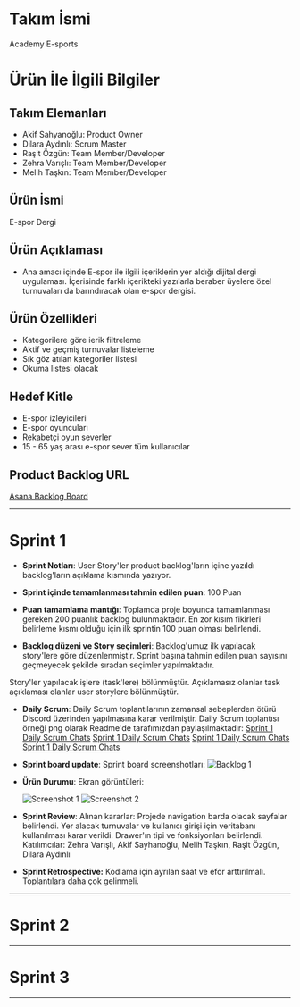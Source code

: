 # **Takım İsmi**

Academy E-sports

# Ürün İle İlgili Bilgiler

## Takım Elemanları

- Akif Sahyanoğlu: Product Owner
- Dilara Aydınlı: Scrum Master
- Raşit Özgün: Team Member/Developer
- Zehra Varışlı: Team Member/Developer
- Melih Taşkın: Team Member/Developer

## Ürün İsmi

E-spor Dergi

## Ürün Açıklaması

- Ana amacı içinde E-spor ile ilgili içeriklerin yer aldığı dijital dergi uygulaması. İçerisinde farklı içerikteki yazılarla beraber üyelere özel turnuvaları da barındıracak olan e-spor dergisi.

## Ürün Özellikleri

- Kategorilere göre ierik filtreleme
- Aktif ve geçmiş turnuvalar listeleme
- Sık göz atılan kategoriler listesi
- Okuma listesi olacak

## Hedef Kitle

- E-spor izleyicileri
- E-spor oyuncuları
- Rekabetçi oyun severler
- 15 - 65 yaş arası e-spor sever tüm kullanıcılar

## Product Backlog URL

[Asana Backlog Board](https://app.asana.com/0/1202193464631174/board)

---

# Sprint 1

- **Sprint Notları**: User Story'ler product backlog'ların içine yazıldı backlog'ların açıklama kısmında yazıyor.

- **Sprint içinde tamamlanması tahmin edilen puan**: 100 Puan

- **Puan tamamlama mantığı**: Toplamda proje boyunca tamamlanması gereken 200 puanlık backlog bulunmaktadır. En zor kısım fikirleri belirleme kısmı olduğu için ilk sprintin 100 puan olması belirlendi.

- **Backlog düzeni ve Story seçimleri**: Backlog'umuz ilk yapılacak story'lere göre düzenlenmiştir. Sprint başına tahmin edilen puan sayısını geçmeyecek şekilde sıradan seçimler yapılmaktadır.

Story'ler yapılacak işlere (task'lere) bölünmüştür. Açıklamasız olanlar task açıklaması olanlar user storylere bölünmüştür.

- **Daily Scrum**: Daily Scrum toplantılarının zamansal sebeplerden ötürü Discord üzerinden yapılmasına karar verilmiştir. Daily Scrum toplantısı örneği png olarak Readme'de tarafımızdan paylaşılmaktadır: 
[Sprint 1 Daily Scrum Chats](https://media.discordapp.net/attachments/966611738025926711/967850811180851261/unknown.png?width=1224&height=701)
[Sprint 1 Daily Scrum Chats](https://media.discordapp.net/attachments/966611738025926711/968235024249921636/unknown.png?width=1220&height=701)
[Sprint 1 Daily Scrum Chats](https://media.discordapp.net/attachments/966611738025926711/968959373529448538/unknown.png?width=1219&height=702)
[Sprint 1 Daily Scrum Chats](https://media.discordapp.net/attachments/966611738025926711/968986943960514670/unknown.png?width=1216&height=702)

- **Sprint board update**: Sprint board screenshotları: 
![Backlog 1](https://media.discordapp.net/attachments/966611738025926711/973323848755847228/unknown.png?width=1146&height=701) 


- **Ürün Durumu**: Ekran görüntüleri:

  ![Screenshot 1](https://media.discordapp.net/attachments/966611738025926711/973290265487999047/unknown.png?width=261&height=581)
  ![Screenshot 2](https://media.discordapp.net/attachments/966611738025926711/973290298245541888/unknown.png?width=261&height=581)

- **Sprint Review**: 
Alınan kararlar: Projede navigation barda olacak sayfalar belirlendi. Yer alacak turnuvalar ve kullanıcı girişi için veritabanı kullanılması karar verildi. Drawer'ın tipi ve fonksiyonları belirlendi.
Katılımcılar: Zehra Varışlı, Akif Sayhanoğlu, Melih Taşkın, Raşit Özgün, Dilara Aydınlı

- **Sprint Retrospective:**
 Kodlama için ayrılan saat ve efor arttırılmalı. Toplantılara daha çok gelinmeli.


---

# Sprint 2


---

# Sprint 3

---
